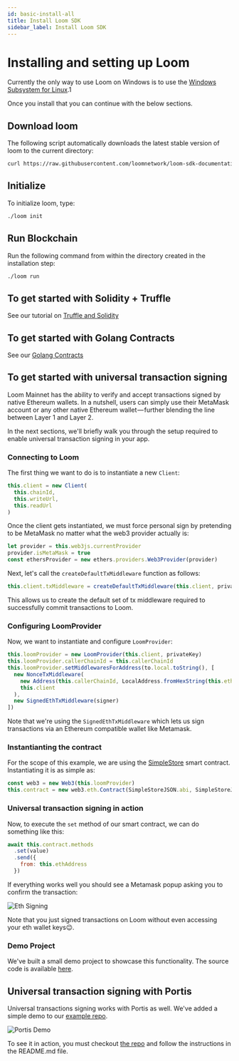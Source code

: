 ```yaml
---
id: basic-install-all
title: Install Loom SDK
sidebar_label: Install Loom SDK
---
```


# Installing and setting up Loom

Currently the only way to use Loom on Windows is to use the [Windows Subsystem for Linux](https://docs.microsoft.com/en-us/windows/wsl/install-win10).1

Once you install that you can continue with the below sections.

## Download loom

The following script automatically downloads the latest stable version of loom to the current directory:

```bash
curl https://raw.githubusercontent.com/loomnetwork/loom-sdk-documentation/master/scripts/get_loom.sh | sh
```

## Initialize

To initialize loom, type:

```bash
./loom init
```

## Run Blockchain

Run the following command from within the directory created in the installation step:

```bash
./loom run
```

## To get started with Solidity + Truffle

See our tutorial on [Truffle and Solidity](join-testnet.html)

## To get started with Golang Contracts

See our [Golang Contracts](prereqs-all.html)

## To get started with universal transaction signing

Loom Mainnet has the ability to verify and accept transactions signed by native Ethereum wallets. In a nutshell, users can simply use their MetaMask account or any other native Ethereum wallet — further blending the line between Layer 1 and Layer 2.

In the next sections, we'll briefly walk you through the setup required to enable universal transaction signing in your app.

### Connecting to Loom

The first thing we want to do is to instantiate a new `Client`:

```js
this.client = new Client(
  this.chainId,
  this.writeUrl,
  this.readUrl
)
```

Once the client gets instantiated, we must force personal sign by pretending to be MetaMask no matter what the web3 provider actually is:

```js
let provider = this.web3js.currentProvider
provider.isMetaMask = true
const ethersProvider = new ethers.providers.Web3Provider(provider)
```

Next, let's call the `createDefaultTxMiddleware` function as follows:

```js
this.client.txMiddleware = createDefaultTxMiddleware(this.client, privateKey)
```

This allows us to create the default set of tx middleware required to successfully commit transactions to Loom.

### Configuring LoomProvider

Now, we want to instantiate and configure `LoomProvider`:

```js
this.loomProvider = new LoomProvider(this.client, privateKey)
this.loomProvider.callerChainId = this.callerChainId
this.loomProvider.setMiddlewaresForAddress(to.local.toString(), [
  new NonceTxMiddleware(
    new Address(this.callerChainId, LocalAddress.fromHexString(this.ethAddress)),
    this.client
  ),
  new SignedEthTxMiddleware(signer)
])
```

Note that we're using the `SignedEthTxMiddleware` which lets us sign transactions via an Ethereum compatible wallet like Metamask.

### Instantianting the contract

For the scope of this example, we are using the [SimpleStore](https://github.com/loomnetwork/eth-signing-demo/blob/master/truffle/contracts/SimpleStore.sol) smart contract. Instantiating it is as simple as:

```js
const web3 = new Web3(this.loomProvider)
this.contract = new web3.eth.Contract(SimpleStoreJSON.abi, SimpleStoreJSON.networks[this.networkId].address)
```

### Universal transaction signing in action

Now, to execute the `set` method of our smart contract, we can do something like this:

```js
await this.contract.methods
  .set(value)
  .send({
    from: this.ethAddress
  })
```

If everything works well you should see a Metamask popup asking you to confirm the transaction:

![Eth Signing](/developers/img/eth-signing-metamask-popup.gif)

Note that you just signed transactions on Loom without even accessing your eth wallet keys😉.

### Demo Project

We've built a small demo project to showcase this functionality. The source code is available [here](https://github.com/loomnetwork/Eth-Signing-Demo).

## Universal transaction signing with Portis

Universal transactions signing works with Portis as well. We've added a simple demo to our [example repo](https://github.com/loomnetwork/eth-signing-demo/blob/master/src/eth-signing-portis.js).

![Portis Demo](/developers/img/Portis-demo.gif)

To see it in action, you must checkout [the repo](https://github.com/loomnetwork/eth-signing-demo) and follow the instructions in the README.md file.